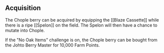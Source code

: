 ## Acquisition

The Chople berry can be acquired by equipping the [[Blaze Cassette]] while there is a ripe [[Spelon]] on the field. The Spelon will then have a chance to mutate into Chople.

If the "No Oak Items" challenge is on, the Chople berry can be bought from the Johto Berry Master for 10,000 Farm Points.